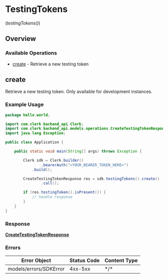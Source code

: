 # TestingTokens
(*testingTokens()*)

## Overview

### Available Operations

* [create](#create) - Retrieve a new testing token

## create

Retrieve a new testing token. Only available for development instances.

### Example Usage

```java
package hello.world;

import com.clerk.backend_api.Clerk;
import com.clerk.backend_api.models.operations.CreateTestingTokenResponse;
import java.lang.Exception;

public class Application {

    public static void main(String[] args) throws Exception {

        Clerk sdk = Clerk.builder()
                .bearerAuth("<YOUR_BEARER_TOKEN_HERE>")
            .build();

        CreateTestingTokenResponse res = sdk.testingTokens().create()
                .call();

        if (res.testingToken().isPresent()) {
            // handle response
        }
    }
}
```

### Response

**[CreateTestingTokenResponse](../../models/operations/CreateTestingTokenResponse.md)**

### Errors

| Error Object           | Status Code            | Content Type           |
| ---------------------- | ---------------------- | ---------------------- |
| models/errors/SDKError | 4xx-5xx                | \*\/*                  |
